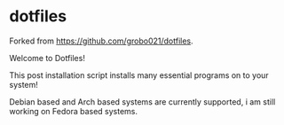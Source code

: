 # dotfiles
Forked from https://github.com/grobo021/dotfiles. 


Welcome to Dotfiles!

This post installation script installs many essential programs on to your system!

Debian based and Arch based systems are currently supported, i am still working on Fedora based systems.
